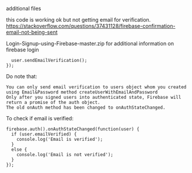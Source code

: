 additional files

this code is working ok but not getting email for verification.
https://stackoverflow.com/questions/37431128/firebase-confirmation-email-not-being-sent





Login-Signup-using-Firebase-master.zip  for additional information on firebase login




```firebase.auth().onAuthStateChanged(function(user) {
  user.sendEmailVerification(); 
});
```
Do note that:

    You can only send email verification to users object whom you created using Email&Password method createUserWithEmailAndPassword
    Only after you signed users into authenticated state, Firebase will return a promise of the auth object.
    The old onAuth method has been changed to onAuthStateChanged.

To check if email is verified:

```
firebase.auth().onAuthStateChanged(function(user) { 
  if (user.emailVerified) {
    console.log('Email is verified');
  }
  else {
    console.log('Email is not verified');
  }
});
```

